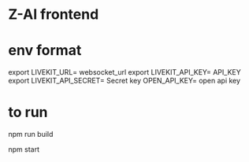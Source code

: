 # Z-AI frontend
# env format
export LIVEKIT_URL= websocket_url
export LIVEKIT_API_KEY= API_KEY
export LIVEKIT_API_SECRET= Secret key
OPEN_API_KEY= open api key

# to run

npm run build 

npm start
